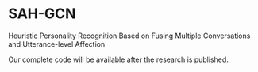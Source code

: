 # SAH-GCN
Heuristic Personality Recognition Based on Fusing Multiple Conversations and Utterance-level Affection


Our complete code will be available after the research is published.
